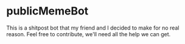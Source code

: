 # publicMemeBot
This is a shitpost bot that my friend and I decided to make for no real reason.
Feel free to contribute, we'll need all the help we can get.
